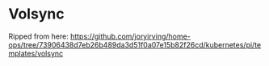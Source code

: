 # Volsync

Ripped from here:
https://github.com/joryirving/home-ops/tree/73906438d7eb26b489da3d51f0a07e15b82f26cd/kubernetes/pi/templates/volsync

